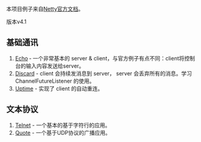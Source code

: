 本项目例子来自[Netty官方文档](http://netty.io/wiki/index.html)。

版本v4.1

## 基础通讯
1. [Echo](./fundamental-echo) ‐ 一个非常基本的 server & client，与官方例子有点不同：client将控制台的输入内容发送给server。
2. [Discard](./fundamental-discard) - client 会持续发消息到 server， server 会丢弃所有的消息。学习 ChannelFutureListener 的使用。
3. [Uptime](./fundamental-uptime) - 实现了 client 的自动重连。

## 文本协议
1. [Telnet](./text-telnet) - 一个基本的基于字符行的应用。
2. [Quote](./text-udp-quote) - 一个基于UDP协议的广播应用。


